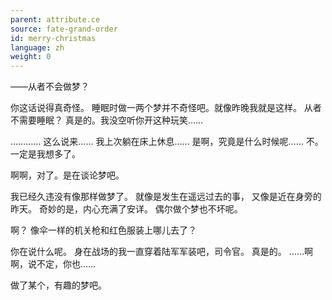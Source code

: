 ```yaml
---
parent: attribute.ce
source: fate-grand-order
id: merry-christmas
language: zh
weight: 0
---
```


——从者不会做梦？

你这话说得真奇怪。
睡眠时做一两个梦并不奇怪吧。就像昨晚我就是这样。
从者不需要睡眠？
真是的。我没空听你开这种玩笑……

…………
这么说来……
我上次躺在床上休息……
是啊，究竟是什么时候呢……
不。一定是我想多了。

啊啊，对了。是在谈论梦吧。

我已经久违没有像那样做梦了。
就像是发生在遥远过去的事，
又像是近在身旁的昨天。
奇妙的是，内心充满了安详。
偶尔做个梦也不坏呢。

啊？
像伞一样的机关枪和红色服装上哪儿去了？

你在说什么呢。
身在战场的我一直穿着陆军军装吧，司令官。
真是的。
……啊啊，说不定，你也……

做了某个，有趣的梦吧。
